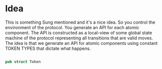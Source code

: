 # Idea
This is something Sung mentioned and it's a nice idea.
So you control the environment of the protocol.
You generate an API for each atomic component. The API is constructed as a local-view of some global state
machine of the protocol representing all transitions that are valid moves.
The idea is that we generate an API for atomic components using constant TOKEN TYPES that
dictate what happens.  


```Rust

pub struct Token


```